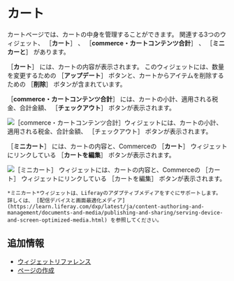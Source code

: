 # カート

カートページでは、カートの中身を管理することができます。 関連する3つのウィジェット、 ［**カート**］ 、 ［**commerce・カートコンテンツ合計**］ 、 ［**ミニカーと**］ があります。

［**カート**］ には、カートの内容が表示されます。 このウィジェットには、数量を変更するための ［**アップデート**］ ボタンと、カートからアイテムを削除するための ［**削除**］ ボタンが含まれています。

［**commerce・カートコンテンツ合計**］ には、カートの小計、適用される税金、合計金額、 ［**チェックアウト**］ ボタンが表示されます。

![［commerce・カートコンテンツ合計］ウィジェットには、カートの小計、適用される税金、合計金額、 ［チェックアウト］ ボタンが表示されます。](./cart/images/01.png)

［**ミニカート**］ には、カートの内容と、Commerceの ［**カート**］ ウィジェットにリンクしている ［**カートを編集**］ ボタンが表示されます。

![［ミニカート］ ウィジェットには、カートの内容と、Commerceの ［カート］ ウィジェットにリンクしている ［カートを編集］ ボタンが表示されます。](./cart/images/02.png)

```{note}
*ミニカート*ウィジェットは、Liferayのアダプティブメディアをすぐにサポートします。 詳しくは、 [配信デバイスと画面最適化メディア](https://learn.liferay.com/dxp/latest/ja/content-authoring-and-management/documents-and-media/publishing-and-sharing/serving-device-and-screen-optimized-media.html) を参照してください。
```

## 追加情報

* [ウィジェットリファレンス](../liferay-commerce-widgets/widget-reference.md)
* [ページの作成](https://help.liferay.com/hc/ja/articles/360018171291-Creating-Pages)
